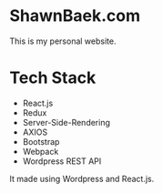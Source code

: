 # ShawnBaek.com
This is my personal website.

# Tech Stack

- React.js
- Redux
- Server-Side-Rendering
- AXIOS
- Bootstrap
- Webpack
- Wordpress REST API


It made using Wordpress and React.js.
